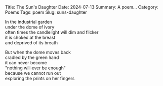 Title: The Sun's Daughter
Date: 2024-07-13
Summary: A poem...
Category: Poems
Tags: poem
Slug: suns-daughter

In the industrial garden  
under the dome of ivory  
often times the candlelight will dim and flicker  
it is choked at the breast  
and deprived of its breath  
  
But when the dome moves back  
cradled by the green hand  
it can never become  
"nothing will ever be enough"  
because we cannot run out  
exploring the prints on her fingers  